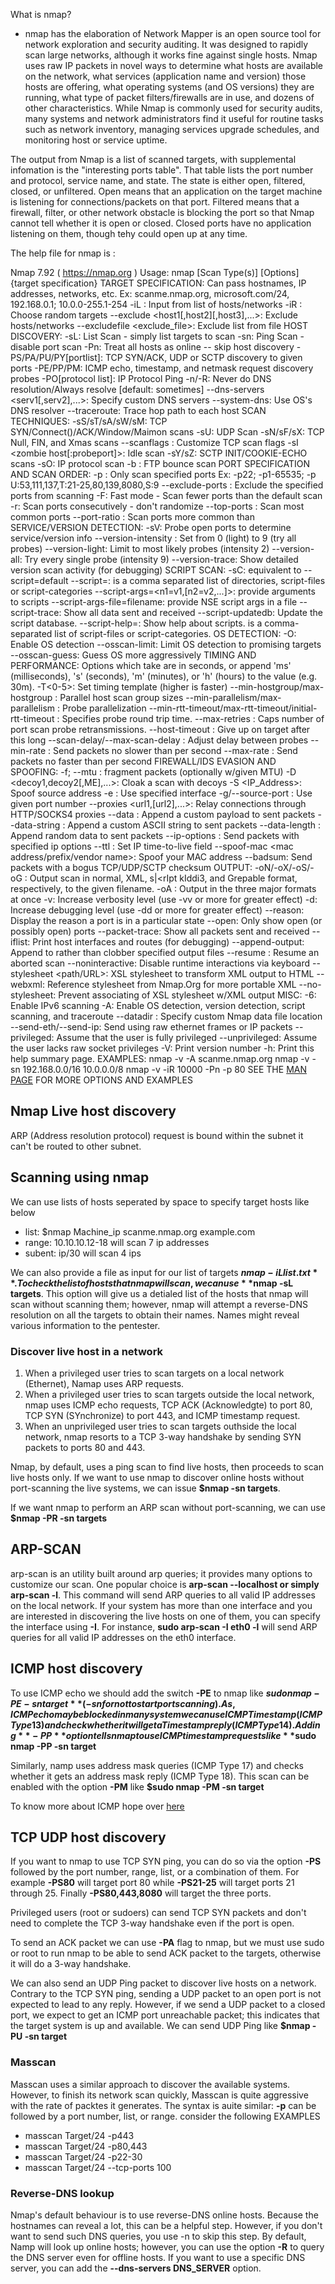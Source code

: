 What is nmap?

- nmap has the elaboration of Network Mapper is an open source tool for network exploration and security auditing. It was designed to rapidly scan large networks, although it works fine against single hosts. Nmap uses raw IP packets in novel ways to determine what hosts are available on the network, what services (application name and version) those hosts are offering, what operating systems (and OS versions) they are running, what type of packet filters/firewalls are in use, and dozens of other characteristics. While Nmap is commonly used for security audits, many systems and network administrators find it useful for routine tasks such as network inventory, managing services upgrade schedules, and monitoring host or service uptime. 

The output from Nmap is a list of scanned targets, with supplemental infomation is the "interesting ports table". That table lists the port number and protocol, service name, and state. The state is either open, filtered, closed, or unfiltered. Open means that an application on the target machine is listening for connections/packets on that port. Filtered means that a firewall, filter, or other network obstacle is blocking the port so that Nmap cannot tell whether it is open or closed. Closed ports have no application listening on them, though tehy could open up at any time. 

The help file for nmap is :

Nmap 7.92 ( https://nmap.org )
Usage: nmap [Scan Type(s)] [Options] {target specification}
TARGET SPECIFICATION:
  Can pass hostnames, IP addresses, networks, etc.
  Ex: scanme.nmap.org, microsoft.com/24, 192.168.0.1; 10.0.0-255.1-254
  -iL <inputfilename>: Input from list of hosts/networks
  -iR <num hosts>: Choose random targets
  --exclude <host1[,host2][,host3],...>: Exclude hosts/networks
  --excludefile <exclude_file>: Exclude list from file
HOST DISCOVERY:
  -sL: List Scan - simply list targets to scan
  -sn: Ping Scan - disable port scan
  -Pn: Treat all hosts as online -- skip host discovery
  -PS/PA/PU/PY[portlist]: TCP SYN/ACK, UDP or SCTP discovery to given ports
  -PE/PP/PM: ICMP echo, timestamp, and netmask request discovery probes
  -PO[protocol list]: IP Protocol Ping
  -n/-R: Never do DNS resolution/Always resolve [default: sometimes]
  --dns-servers <serv1[,serv2],...>: Specify custom DNS servers
  --system-dns: Use OS's DNS resolver
  --traceroute: Trace hop path to each host
SCAN TECHNIQUES:
  -sS/sT/sA/sW/sM: TCP SYN/Connect()/ACK/Window/Maimon scans
  -sU: UDP Scan
  -sN/sF/sX: TCP Null, FIN, and Xmas scans
  --scanflags <flags>: Customize TCP scan flags
  -sI <zombie host[:probeport]>: Idle scan
  -sY/sZ: SCTP INIT/COOKIE-ECHO scans
  -sO: IP protocol scan
  -b <FTP relay host>: FTP bounce scan
PORT SPECIFICATION AND SCAN ORDER:
  -p <port ranges>: Only scan specified ports
    Ex: -p22; -p1-65535; -p U:53,111,137,T:21-25,80,139,8080,S:9
  --exclude-ports <port ranges>: Exclude the specified ports from scanning
  -F: Fast mode - Scan fewer ports than the default scan
  -r: Scan ports consecutively - don't randomize
  --top-ports <number>: Scan <number> most common ports
  --port-ratio <ratio>: Scan ports more common than <ratio>
SERVICE/VERSION DETECTION:
  -sV: Probe open ports to determine service/version info
  --version-intensity <level>: Set from 0 (light) to 9 (try all probes)
  --version-light: Limit to most likely probes (intensity 2)
  --version-all: Try every single probe (intensity 9)
  --version-trace: Show detailed version scan activity (for debugging)
SCRIPT SCAN:
  -sC: equivalent to --script=default
  --script=<Lua scripts>: <Lua scripts> is a comma separated list of
           directories, script-files or script-categories
  --script-args=<n1=v1,[n2=v2,...]>: provide arguments to scripts
  --script-args-file=filename: provide NSE script args in a file
  --script-trace: Show all data sent and received
  --script-updatedb: Update the script database.
  --script-help=<Lua scripts>: Show help about scripts.
           <Lua scripts> is a comma-separated list of script-files or
           script-categories.
OS DETECTION:
  -O: Enable OS detection
  --osscan-limit: Limit OS detection to promising targets
  --osscan-guess: Guess OS more aggressively
TIMING AND PERFORMANCE:
  Options which take <time> are in seconds, or append 'ms' (milliseconds),
  's' (seconds), 'm' (minutes), or 'h' (hours) to the value (e.g. 30m).
  -T<0-5>: Set timing template (higher is faster)
  --min-hostgroup/max-hostgroup <size>: Parallel host scan group sizes
  --min-parallelism/max-parallelism <numprobes>: Probe parallelization
  --min-rtt-timeout/max-rtt-timeout/initial-rtt-timeout <time>: Specifies
      probe round trip time.
  --max-retries <tries>: Caps number of port scan probe retransmissions.
  --host-timeout <time>: Give up on target after this long
  --scan-delay/--max-scan-delay <time>: Adjust delay between probes
  --min-rate <number>: Send packets no slower than <number> per second
  --max-rate <number>: Send packets no faster than <number> per second
FIREWALL/IDS EVASION AND SPOOFING:
  -f; --mtu <val>: fragment packets (optionally w/given MTU)
  -D <decoy1,decoy2[,ME],...>: Cloak a scan with decoys
  -S <IP_Address>: Spoof source address
  -e <iface>: Use specified interface
  -g/--source-port <portnum>: Use given port number
  --proxies <url1,[url2],...>: Relay connections through HTTP/SOCKS4 proxies
  --data <hex string>: Append a custom payload to sent packets
  --data-string <string>: Append a custom ASCII string to sent packets
  --data-length <num>: Append random data to sent packets
  --ip-options <options>: Send packets with specified ip options
  --ttl <val>: Set IP time-to-live field
  --spoof-mac <mac address/prefix/vendor name>: Spoof your MAC address
  --badsum: Send packets with a bogus TCP/UDP/SCTP checksum
OUTPUT:
  -oN/-oX/-oS/-oG <file>: Output scan in normal, XML, s|<rIpt kIddi3,
     and Grepable format, respectively, to the given filename.
  -oA <basename>: Output in the three major formats at once
  -v: Increase verbosity level (use -vv or more for greater effect)
  -d: Increase debugging level (use -dd or more for greater effect)
  --reason: Display the reason a port is in a particular state
  --open: Only show open (or possibly open) ports
  --packet-trace: Show all packets sent and received
  --iflist: Print host interfaces and routes (for debugging)
  --append-output: Append to rather than clobber specified output files
  --resume <filename>: Resume an aborted scan
  --noninteractive: Disable runtime interactions via keyboard
  --stylesheet <path/URL>: XSL stylesheet to transform XML output to HTML
  --webxml: Reference stylesheet from Nmap.Org for more portable XML
  --no-stylesheet: Prevent associating of XSL stylesheet w/XML output
MISC:
  -6: Enable IPv6 scanning
  -A: Enable OS detection, version detection, script scanning, and traceroute
  --datadir <dirname>: Specify custom Nmap data file location
  --send-eth/--send-ip: Send using raw ethernet frames or IP packets
  --privileged: Assume that the user is fully privileged
  --unprivileged: Assume the user lacks raw socket privileges
  -V: Print version number
  -h: Print this help summary page.
EXAMPLES:
  nmap -v -A scanme.nmap.org
  nmap -v -sn 192.168.0.0/16 10.0.0.0/8
  nmap -v -iR 10000 -Pn -p 80
SEE THE [MAN PAGE](https://nmap.org/book/man.html) FOR MORE OPTIONS AND EXAMPLES

## Nmap Live host discovery

ARP (Address resolution protocol) request is bound within the subnet it can't be routed to other subnet.

## Scanning using nmap

We can use lists of hosts seperated by space to specify target hosts like below

- list: $nmap Machine_ip scanme.nmap.org example.com
- range: 10.10.10.12-18 will scan 7 ip addresses
- subent: ip/30 will scan 4 ips

We can also provide a file as input for our list of targets **$nmap -iL list.txt**. To check the list of hosts that nmap will scan, we can use **$nmap -sL targets**. This option will give us a detialed list of the hosts that nmap will scan without scanning them; however, nmap will attempt a reverse-DNS resolution on all the targets to obtain their names. Names might reveal various information to the pentester.

### Discover live host in a network

1. When a privileged user tries to scan targets on a local network (Ethernet), Namap uses ARP requests.
2. When a privileged user tries to scan targets outside the local network, nmap uses ICMP echo requests, TCP ACK (Acknowledgte) to port 80, TCP SYN (SYnchronize) to port 443, and ICMP timestamp request.
3. When an unprivileged user tries to scan targets outhside the local network, nmap resorts to a TCP 3-way handshake by sending SYN packets to ports 80 and 443.

Nmap, by default, uses a ping scan to find live hosts, then proceeds to scan live hosts only. If we want to use nmap to discover online hosts without port-scanning the live systems, we can issue **$nmap -sn targets**.

If we want nmap to perform an ARP scan without port-scanning, we can use **$nmap -PR -sn targets**

## ARP-SCAN

arp-scan is an utility built around arp queries; it provides many options to customize our scan. One popular choice is **arp-scan --localhost or simply arp-scan -l**. This command will send ARP queries to all valid IP addresses on the local network. If your system has more than one interface and you are interested in discovering the live hosts on one of them, you can specify the interface using **-I**. For instance, **sudo arp-scan -I eth0 -l** will send ARP queries for all valid IP addresses on the eth0 interface.


## ICMP host discovery

To use ICMP echo we should add the switch **-PE** to nmap like **$sudo nmap -PE -sn target** (-sn for not to start port scanning). As, ICMP echo may be blocked in many system we can use ICMP Timestamp (ICMP Type 13) and check whether it will get a Timestamp reply (ICMP Type 14). Adding **-PP** option tells nmap to use ICMP timestamp requests like **$sudo nmap -PP -sn target**

Similarly, namp uses address mask queries (ICMP Type 17) and checks whether it gets an address mask reply (ICMP Type 18). This scan can be enabled with the option **-PM** like **$sudo nmap -PM -sn target** 

To know more about ICMP hope over [here](https://www.iana.org/assignments/icmp-parameters/icmp-parameters.xhtml)

## TCP UDP host discovery

If you want to nmap to use TCP SYN ping, you can do so via the option **-PS** followed by the port number, range, list, or a combination of them. For example **-PS80** will target port 80 while **-PS21-25** will target ports 21 through 25. Finally **-PS80,443,8080** will target the three ports.

Privileged users (root or sudoers) can send TCP SYN packets and don't need to complete the TCP 3-way handshake even if the port is open.

To send an ACK packet we can use **-PA** flag to nmap, but we must use sudo or root to run nmap to be able to send ACK packet to the targets, otherwise it will do a 3-way handshake.

We can also send an UDP Ping packet to discover live hosts on a network. Contrary to the TCP SYN ping, sending a UDP packet to an open port is not expected to lead to any reply. However, if we send a UDP packet to a closed port, we expect to get an ICMP port unreachable packet; this indicates that the target system is up and available. We can send UDP Ping like **$nmap -PU -sn target**


### Masscan
Masscan uses a similar approach to discover the available systems. However, to finish its network scan quickly, Masscan is quite aggressive with the rate of packtes it generates. The syntax is auite similar: **-p** can be followed by a port number, list, or range. consider the following EXAMPLES

- masscan Target/24 -p443
- masscan Target/24 -p80,443
- masscan Target/24 -p22-30
- masscan Target/24 --tcp-ports 100

### Reverse-DNS lookup

Nmap's default behaviour is to use reverse-DNS online hosts. Because the hostnames can reveal a lot, this can be a helpful step. However, if you don't want to send such DNS queries, you use -n to skip this step. By default, Namp will look up online hosts; however, you can use the option **-R** to query the DNS server even for offline hosts. If you want to use a specific DNS server, you can add the **--dns-servers DNS_SERVER** option.
